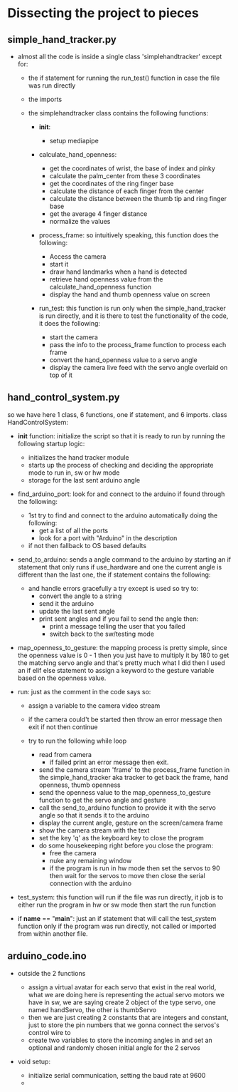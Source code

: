 # Dissecting the project to pieces

## simple_hand_tracker.py

- almost all the code is inside a single class 'simplehandtracker' except for:

  - the if statement for running the run_test() function in case the file was run directly
  - the imports

  - the simplehandtracker class contains the following functions:

    - **init**:
      - setup mediapipe
    - calculate_hand_openness:

      - get the coordinates of wrist, the base of index and pinky
      - calculate the palm_center from these 3 coordinates
      - get the coordinates of the ring finger base
      - calculate the distance of each finger from the center
      - calculate the distance between the thumb tip and ring finger base
      - get the average 4 finger distance
      - normalize the values

    - process_frame:
      so intuitively speaking, this function does the following:

      - Access the camera
      - start it
      - draw hand landmarks when a hand is detected
      - retrieve hand openness value from the calculate_hand_openness function
      - display the hand and thumb openness value on screen

    - run_test: this function is run only when the simple_hand_tracker is run directly, and it is there to test the functionality of the code, it does the following:
      - start the camera
      - pass the info to the process_frame function to process each frame
      - convert the hand_openness value to a servo angle
      - display the camera live feed with the servo angle overlaid on top of it

## hand_control_system.py

  so we have here 1 class, 6 functions, one if statement, and 6 imports.
  class HandControlSystem:

- **init** function: initialize the script so that it is ready to run by running the following startup logic:

  - initializes the hand tracker module
  - starts up the process of checking and deciding the appropriate mode to run in, sw or hw mode
  - storage for the last sent arduino angle

- find_arduino_port: look for and connect to the arduino if found through the following:

  - 1st try to find and connect to the arduino automatically doing the following:
    - get a list of all the ports
    - look for a port with "Arduino" in the description
  - if not then fallback to OS based defaults

- send_to_arduino: sends a angle command to the arduino by starting an if statement that only runs if use_hardware and one the current angle is different than the last one, the if statement contains the following:

  - and handle errors gracefully a try except is used so try to:
    - convert the angle to a string
    - send it the arduino
    - update the last sent angle
    - print sent angles and if you fail to send the angle then:
      - print a message telling the user that you failed
      - switch back to the sw/testing mode

- map_openness_to_gesture: the mapping process is pretty simple, since the openness value is 0 - 1 then you just have to multiply it by 180 to get the matching servo angle and that's pretty much what I did then I used an if elif else statement to assign a keyword to the gesture variable based on the openness value.

- run: just as the comment in the code says so:
  - assign a variable to the camera video stream
  - if the camera could't be started then throw an error message then exit if not then continue

  - try to run the following while loop
    - read from camera
      - if failed print an error message then exit.
    - send the camera stream 'frame' to the process_frame function in the simple_hand_tracker aka tracker to get back the frame, hand openness, thumb openness
    - send the openness value to the map_openness_to_gesture function to get the servo angle and gesture
    - call the send_to_arduino function to provide it with the servo angle so that it sends it to the arduino
    - display the current angle, gesture on the screen/camera frame
    - show the camera stream with the text
    - set the key 'q' as the keyboard key to close the program
    - do some housekeeping right before you close the program:
      - free the camera
      - nuke any remaining window
      - if the program is run in hw mode then set the servos to 90 then wait for the servos to move then close the serial connection with the arduino

- test_system: this function will run if the file was run directly, it job is to either run the program in hw or sw mode then start the run function

- if **name** == "**main**": just an if statement that will call the test_system function only if the program was run directly, not called or imported from within another file.

## arduino_code.ino

- outside the 2 functions
  - assign a virtual avatar for each servo that exist in the real world, what we are doing here is representing the actual servo motors we have in sw, we are saying create 2 object of the type servo, one named handServo, the other is thumbServo
  - then we are just creating 2 constants that are integers and constant, just to store the pin numbers that we gonna connect the servos's control wire to
  - create two variables to store the incoming angles in and set an optional and randomly chosen initial angle for the 2 servos

- void setup:
  - initialize serial communication, setting the baud rate at 9600
  - 

